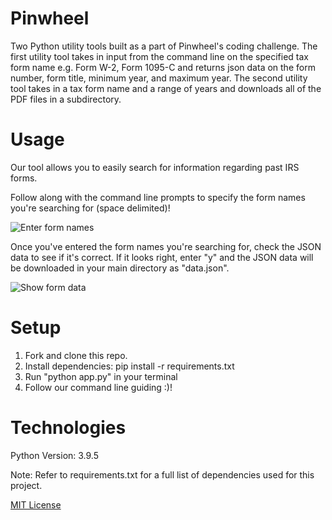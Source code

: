 # Pinwheel

Two Python utility tools built as a part of Pinwheel's coding challenge. The first utility tool takes in input from the command line on the specified tax form name e.g. Form W-2, Form 1095-C and returns json data on the form number, form title, minimum year, and maximum year. The second utility tool takes in a tax form name and a range of years and downloads all of the PDF files in a subdirectory.

# Usage

Our tool allows you to easily search for information regarding past IRS forms.

Follow along with the command line prompts to specify the form names you're searching for (space delimited)!

![Enter form names](https://i.imgur.com/73gb3RL.png)

Once you've entered the form names you're searching for, check the JSON data to see if it's correct. If it looks right, enter "y" and the JSON data will be downloaded in your main directory as "data.json".

![Show form data](https://i.imgur.com/gQtARbg.png)

# Setup

1. Fork and clone this repo.
2. Install dependencies: pip install -r requirements.txt
3. Run "python app.py" in your terminal
4. Follow our command line guiding :)!

# Technologies

Python Version: 3.9.5

Note: Refer to requirements.txt for a full list of dependencies used for this project.

[MIT License](https://github.com/kelvinlin97)
